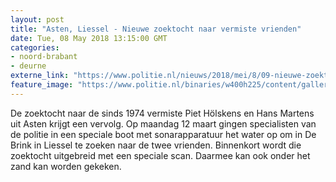 ```yaml
---
layout: post
title: "Asten, Liessel - Nieuwe zoektocht naar vermiste vrienden"
date: Tue, 08 May 2018 13:15:00 GMT
categories: 
- noord-brabant 
- deurne 
externe_link: "https://www.politie.nl/nieuws/2018/mei/8/09-nieuwe-zoektocht-naar-vermiste-vrienden.html"
feature_image: "https://www.politie.nl/binaries/w400h225/content/gallery/politie/nieuws/2018/maart/09-ob/pietenhans.jpg"
---
```


De zoektocht naar de sinds 1974 vermiste Piet Hölskens en Hans Martens uit Asten krijgt een vervolg. Op maandag 12 maart gingen specialisten van de politie in een speciale boot met sonarapparatuur het water op om in De Brink in Liessel te zoeken naar de twee vrienden. Binnenkort wordt die zoektocht uitgebreid met een speciale scan. Daarmee kan ook onder het zand kan worden gekeken.
